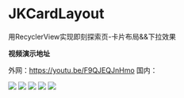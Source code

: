 # JKCardLayout
用RecyclerView实现即刻探索页-卡片布局&amp;&amp;下拉效果

**视频演示地址**

外网：https://youtu.be/F9QJEQJnHmo
国内：


![](https://upload-images.jianshu.io/upload_images/869487-de188885d2757ce3.gif?imageMogr2/auto-orient/strip)
![](https://upload-images.jianshu.io/upload_images/869487-6e5093c7c0955bcc.gif?imageMogr2/auto-orient/strip)
![](https://user-gold-cdn.xitu.io/2019/2/18/16901499ca831dd8?imageView2/2/w/270/q/100)
![](https://user-gold-cdn.xitu.io/2019/2/18/1690149a2cb7c3c6?imageView2/2/w/270/q/100)
![](https://user-gold-cdn.xitu.io/2019/2/18/1690149a606dda7e?imageView2/2/w/270/q/100)

